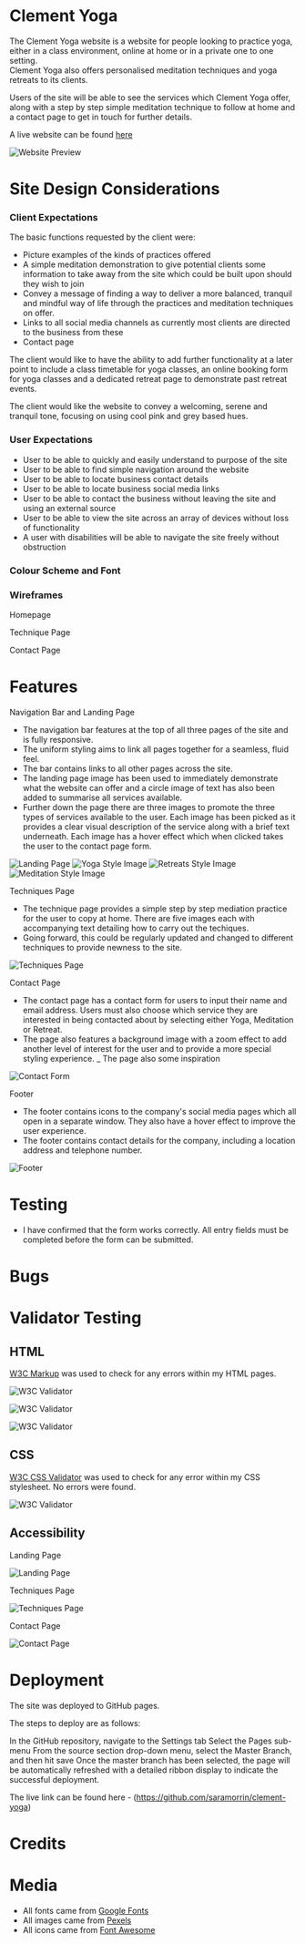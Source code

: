 # Clement Yoga

The Clement Yoga website is a website for people looking to practice yoga, either in a class environment, online at home or in a private one to one setting.  
Clement Yoga also offers personalised meditation techniques and yoga retreats to its clients.

Users of the site will be able to see the services which Clement Yoga offer, along with a step by step simple meditation technique to follow at home and a contact page to get in touch for further details.

A live website can be found [here](https://saramorrin.github.io/clement-yoga/index.html)

![Website Preview](assets/images-readme/preview-device-image.jpg)

# Site Design Considerations
### Client Expectations

The basic functions requested by the client were:
- Picture examples of the kinds of practices offered
- A simple meditation demonstration to give potential clients some information to take away from the site which could be built upon should they wish to join
- Convey a message of finding a way to deliver a more balanced, tranquil and mindful way of life through the practices and meditation techniques on offer.
- Links to all social media channels as currently most clients are directed to the business from these
- Contact page

The client would like to have the ability to add further functionality at a later point to include a class timetable for yoga classes, an online booking form for yoga classes and a dedicated retreat page to demonstrate past retreat events. 

The client would like the website to convey a welcoming, serene and tranquil tone, focusing on using cool pink and grey based hues.

### User Expectations
- User to be able to quickly and easily understand to purpose of the site
- User to be able to find simple navigation around the website
- User to be able to locate business contact details
- User to be able to locate business social media links
- User to be able to contact the business without leaving the site and using an external source
- User to be able to view the site across an array of devices without loss of functionality
- A user with disabilities will be able to navigate the site freely without obstruction

### Colour Scheme and Font

### Wireframes

Homepage

Technique Page

Contact Page



# Features

Navigation Bar and Landing Page
- The navigation bar features at the top of all three pages of the site and is fully responsive.
- The uniform styling aims to link all pages together for a seamless, fluid feel.
- The bar contains links to all other pages across the site.
- The landing page image has been used to immediately demonstrate what the website can offer and a circle image of text has also been added to summarise all services available.
- Further down the page there are three images to promote the three types of services available to the user. Each image has been picked as it provides a clear visual description of the service along with a brief text underneath. Each image has a hover effect which when clicked takes the user to the contact page form.

![Landing Page](assets/images-readme/landing-page.jpg)
![Yoga Style Image](assets/images-readme/yoga-landing-page.jpg)
![Retreats Style Image](assets/images-readme/retreats-landing-page.jpg)
![Meditation Style Image](assets/images-readme/meditation-landing-page.jpg)

Techniques Page
- The technique page provides a simple step by step mediation practice for the user to copy at home. There are five images each with accompanying  text detailing how to carry out the techiques.
- Going forward, this could be regularly updated and changed to different techniques to provide newness to the site.

![Techniques Page](assets/images-readme/techniques-screenshot.jpg)

Contact Page
- The contact page has a contact form for users to input their name and email address. Users must also choose which service they are interested in being contacted about by selecting either Yoga, Meditation or Retreat. 
- The page also features a background image with a zoom effect to add another level of interest for the user and to provide a more special styling experience.
_ The page also some inspiration 

![Contact Form](assets/images-readme/contact-form-screenshot.jpg)

Footer
- The footer contains icons to the company's social media pages which all open in a separate window. They also have a hover effect to improve the user experience.
- The footer contains contact details for the company, including a location address and telephone number.

![Footer](assets/images-readme/footer-screenshot.jpg)

# Testing
- I have confirmed that the form works correctly. All entry fields must be completed before the form can be submitted.

# Bugs

# Validator Testing
## HTML

[W3C Markup](https://validator.w3.org/#validate_by_input) was used to check for any errors within my HTML pages.

![W3C Validator](assets/images-readme/html-checker-error.jpg) 

![W3C Validator](assets/images-readme/html-checker-no-error.jpg) 

![W3C Validator](assets/images-readme/html-checker-full-site.jpg) 

## CSS

[W3C CSS Validator](https://validator.w3.org/#validate_by_uri) was used to check for any error within my CSS stylesheet. No errors were found.

![W3C Validator](assets/images-readme/css-validator.jpg)

## Accessibility

Landing Page

![Landing Page](assets/images-readme/lighthouse-homepage.jpg)

Techniques Page

![Techniques Page](assets/images-readme/lighthouse-techniques-page.jpg)

Contact Page

![Contact Page](assets/images-readme/lighthouse-contact-page.jpg)



# Deployment

The site was deployed to GitHub pages.

The steps to deploy are as follows:

In the GitHub repository, navigate to the Settings tab
Select the Pages sub-menu
From the source section drop-down menu, select the Master Branch, and then hit save
Once the master branch has been selected, the page will be automatically refreshed with a detailed ribbon display to indicate the successful deployment.  

The live link can be found here - (https://github.com/saramorrin/clement-yoga)

# Credits

# Media
 - All fonts came from [Google Fonts](https://fonts.google.com/) 
 - All images came from [Pexels](https://www.pexels.com/)
 - All icons came from [Font Awesome](https://fontawesome.com/)
